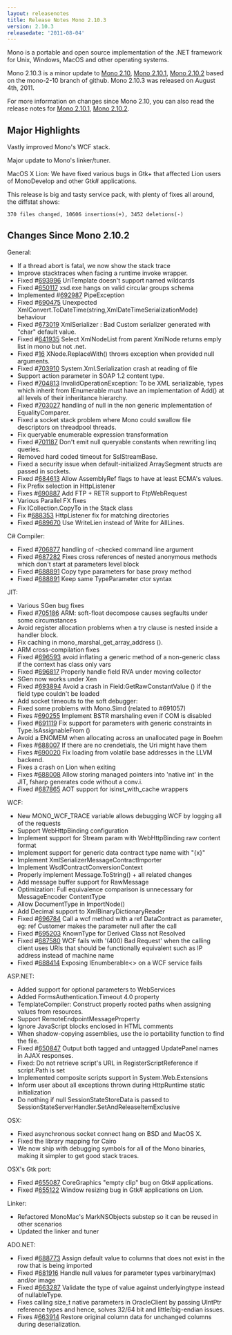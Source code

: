 ```yaml
---
layout: releasenotes
title: Release Notes Mono 2.10.3
version: 2.10.3
releasedate: '2011-08-04'
---
```


Mono is a portable and open source implementation of the .NET framework for Unix, Windows, MacOS and other operating systems.

Mono 2.10.3 is a minor update to [Mono 2.10](/docs/about-mono/releases/2.10.0/), [Mono 2.10.1](/docs/about-mono/releases/2.10.1/), [Mono 2.10.2](/docs/about-mono/releases/2.10.2/) based on the mono-2-10 branch of github. Mono 2.10.3 was released on August 4th, 2011.

For more information on changes since Mono 2.10, you can also read the release notes for [Mono 2.10.1](/docs/about-mono/releases/2.10.1/), [Mono 2.10.2](/docs/about-mono/releases/2.10.2/).

## Major Highlights

Vastly improved Mono's WCF stack.

Major update to Mono's linker/tuner.

MacOS X Lion: We have fixed various bugs in Gtk+ that affected Lion users of MonoDevelop and other Gtk# applications.

This release is big and tasty service pack, with plenty of fixes all around, the diffstat shows:

    370 files changed, 10606 insertions(+), 3452 deletions(-)

## Changes Since Mono 2.10.2

General:

-   If a thread abort is fatal, we now show the stack trace
-   Improve stacktraces when facing a runtime invoke wrapper.
-   Fixed #[693996](https://bugzilla.novell.com/show_bug.cgi?id=693996) UriTemplate doesn't support named wildcards
-   Fixed #[650117](https://bugzilla.novell.com/show_bug.cgi?id=650117) xsd.exe hangs on valid circular groups schema
-   Implemented #[692987](https://bugzilla.novell.com/show_bug.cgi?id=692987) PipeException
-   Fixed #[690475](https://bugzilla.novell.com/show_bug.cgi?id=690475) Unexpected XmlConvert.ToDateTime(string,XmlDateTimeSerializationMode) behaviour
-   Fixed #[673019](https://bugzilla.novell.com/show_bug.cgi?id=673019) XmlSerializer : Bad Custom serializer generated with "char" default value.
-   Fixed #[641935](https://bugzilla.novell.com/show_bug.cgi?id=641935) Select XmlNodeList from parent XmlNode returns emply list in mono but not .net.
-   Fixed #[16](http://bugzilla.xamarin.com/show_bug.cgi?id=16) XNode.ReplaceWith() throws exception when provided null arguments.
-   Fixed #[703910](https://bugzilla.novell.com/show_bug.cgi?id=703910) System.Xml.Serialization crash at reading of file
-   Support action parameter in SOAP 1.2 content type.
-   Fixed #[704813](https://bugzilla.novell.com/show_bug.cgi?id=704813) InvalidOperationException: To be XML serializable, types which inherit from IEnumerable must have an implementation of Add() at all levels of their inheritance hierarchy.
-   Fixed #[703027](https://bugzilla.novell.com/show_bug.cgi?id=703027) handling of null in the non generic implementation of EqualityComparer.
-   Fixed a socket stack problem where Mono could swallow file descriptors on threadpool threads.
-   Fix queryable enumerable expression transformation
-   Fixed #[701187](https://bugzilla.novell.com/show_bug.cgi?id=701187) Don't emit null queryable constants when rewriting linq queries.
-   Removed hard coded timeout for SslStreamBase.
-   Fixed a security issue when default-initialized ArraySegment structs are passed in sockets.
-   Fixed #[684613](https://bugzilla.novell.com/show_bug.cgi?id=684613) Allow AssemblyRef flags to have at least ECMA's values.
-   Fix Prefix selection in HttpListener
-   Fixes #[690887](https://bugzilla.novell.com/show_bug.cgi?id=690887) Add FTP + RETR support to FtpWebRequest
-   Various Parallel FX fixes
-   Fix ICollection.CopyTo in the Stack class
-   Fix #[688353](https://bugzilla.novell.com/show_bug.cgi?id=688353) HttpListener fix for matching directories
-   Fixed #[689670](https://bugzilla.novell.com/show_bug.cgi?id=689670) Use WriteLien instead of Write for AllLines.

C# Compiler:

-   Fixed #[706877](https://bugzilla.novell.com/show_bug.cgi?id=706877) handling of -checked command line argument
-   Fixed #[687282](https://bugzilla.novell.com/show_bug.cgi?id=687282) Fixes cross references of nested anonymous methods which don't start at parameters level block
-   Fixed #[688891](https://bugzilla.novell.com/show_bug.cgi?id=688891) Copy type parameters for base proxy method
-   Fixed #[688891](https://bugzilla.novell.com/show_bug.cgi?id=688891) Keep same TypeParameter ctor syntax

JIT:

-   Various SGen bug fixes
-   Fixed #[705186](https://bugzilla.novell.com/show_bug.cgi?id=705186) ARM: soft-float decompose causes segfaults under some circumstances
-   Avoid register allocation problems when a try clause is nested inside a handler block.
-   Fix caching in mono_marshal_get_array_address ().
-   ARM cross-compilation fixes
-   Fixed #[696593](https://bugzilla.novell.com/show_bug.cgi?id=696593) avoid inflating a generic method of a non-generic class if the context has class only vars
-   Fixed #[696817](https://bugzilla.novell.com/show_bug.cgi?id=696817) Properly handle field RVA under moving collector
-   SGen now works under Xen
-   Fixed #[693894](https://bugzilla.novell.com/show_bug.cgi?id=693894) Avoid a crash in Field:GetRawConstantValue () if the field type couldn't be loaded
-   Add socket timeouts to the soft debugger:
-   Fixed some problems with Mono.Simd (related to #691057)
-   Fixes #[690255](https://bugzilla.novell.com/show_bug.cgi?id=690255) Implement BSTR marshaling even if COM is disabled
-   Fixed #[691119](https://bugzilla.novell.com/show_bug.cgi?id=691119) Fix support for parameters with generic constraints in Type.IsAssignableFrom ()
-   Avoid a ENOMEM when allocating across an unallocated page in Boehm
-   Fixes #[688007](https://bugzilla.novell.com/show_bug.cgi?id=688007) If there are no crendetials, the Uri might have them
-   Fixes #[690020](https://bugzilla.novell.com/show_bug.cgi?id=690020) Fix loading from volatile base addresses in the LLVM backend.
-   Fixes a crash on Lion when exiting
-   Fixes #[688008](https://bugzilla.novell.com/show_bug.cgi?id=688008) Allow storing managed pointers into 'native int' in the JIT, fsharp generates code without a conv.i.
-   Fixed #[687865](https://bugzilla.novell.com/show_bug.cgi?id=687865) AOT support for isinst_with_cache wrappers

WCF:

-   New MONO_WCF_TRACE variable allows debugging WCF by logging all of the requests
-   Support WebHttpBinding configuration
-   Implement support for Stream param with WebHttpBinding raw content format
-   Implement support for generic data contract type name with "{x}"
-   Implement XmlSerializerMessageContractImporter
-   Implement WsdlContractConversionContext
-   Properly implement Message.ToString() + all related changes
-   Add message buffer support for RawMessage
-   Optimization: Full equivalence comparison is unnecessary for MessageEncoder ContentType
-   Allow DocumentType in ImportNode()
-   Add Decimal support to XmlBinaryDictionaryReader
-   Fixed #[696784](https://bugzilla.novell.com/show_bug.cgi?id=696784) Call a wcf method with a ref DataContract as parameter, eg: ref Customer makes the parameter null after the call
-   Fixed #[695203](https://bugzilla.novell.com/show_bug.cgi?id=695203) KnownType for Derived Class not Resolved
-   Fixed #[687580](https://bugzilla.novell.com/show_bug.cgi?id=687580) WCF fails with '(400) Bad Request' when the calling client uses URIs that should be functionally equivalent such as IP address instead of machine name
-   Fixed #[688414](https://bugzilla.novell.com/show_bug.cgi?id=688414) Exposing IEnumberable\<\> on a WCF service fails

ASP.NET:

-   Added support for optional parameters to WebServices
-   Added FormsAuthentication.Timeout 4.0 property
-   TemplateCompiler: Construct properly rooted paths when assigning values from resources.
-   Support RemoteEndpointMessageProperty
-   Ignore JavaScript blocks enclosed in HTML comments
-   When shadow-copying assemblies, use the io portability function to find the file.
-   Fixed #[650847](https://bugzilla.novell.com/show_bug.cgi?id=650847) Output both tagged and untagged UpdatePanel names in AJAX responses.
-   Fixed: Do not retrieve script's URL in RegisterScriptReference if script.Path is set
-   Implemented composite scripts support in System.Web.Extensions
-   Inform user about all exceptions thrown during HttpRuntime static initialization
-   Do nothing if null SessionStateStoreData is passed to SessionStateServerHandler.SetAndReleaseItemExclusive

OSX:

-   Fixed asynchronous socket connect hang on BSD and MacOS X.
-   Fixed the library mapping for Cairo
-   We now ship with debugging symbols for all of the Mono binaries, making it simpler to get good stack traces.

OSX's Gtk port:

-   Fixed #[655087](https://bugzilla.gnome.org/show_bug.cgi?id=655087) CoreGraphics "empty clip" bug on Gtk# applications.
-   Fixed #[655122](https://bugzilla.gnome.org/show_bug.cgi?id=655122) Window resizing bug in Gtk# applications on Lion.

Linker:

-   Refactored MonoMac's MarkNSObjects substep so it can be reused in other scenarios
-   Updated the linker and tuner

ADO.NET:

-   Fixed #[688773](https://bugzilla.novell.com/show_bug.cgi?id=688773) Assign default value to columns that does not exist in the row that is being imported
-   Fixed #[681916](https://bugzilla.novell.com/show_bug.cgi?id=681916) Handle null values for parameter types varbinary(max) and/or image
-   Fixed #[663287](https://bugzilla.novell.com/show_bug.cgi?id=663287) Validate the type of value against underlyingtype instead of nullableType.
-   Fixes calling size_t native parameters in OracleClient by passing UIntPtr reference types and hence, solves 32/64 bit and little/big-endian issues.
-   Fixes #[663914](https://bugzilla.novell.com/show_bug.cgi?id=663914) Restore original column data for unchanged columns during deserialization.
